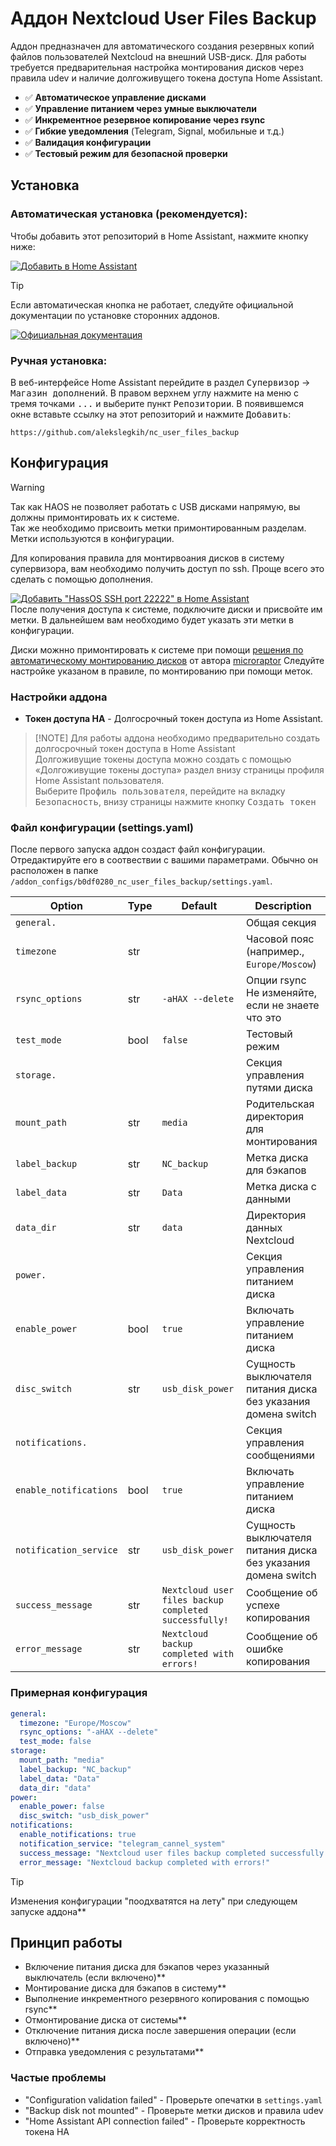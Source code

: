 # Аддон Nextcloud User Files Backup

Аддон предназначен для автоматического создания резервных копий файлов пользователей Nextcloud на внешний USB-диск. 
Для работы требуется предварительная настройка монтирования дисков через правила udev и наличие долгоживущего токена доступа Home Assistant.

- ✅ **Автоматическое управление дисками**
- ✅ **Управление питанием через умные выключатели**
- ✅ **Инкрементное резервное копирование через rsync**
- ✅ **Гибкие уведомления** (Telegram, Signal, мобильные и т.д.)
- ✅ **Валидация конфигурации**
- ✅ **Тестовый режим для безопасной проверки**

## Установка
### Автоматическая установка (рекомендуется):
Чтобы добавить этот репозиторий в Home Assistant, нажмите кнопку ниже:

[![Добавить в Home Assistant](https://img.shields.io/badge/Добавить%20в-Home%20Assistant-blue?logo=home-assistant&logoColor=white&labelColor=41B3A3)](https://my.home-assistant.io/redirect/supervisor_add_addon_repository/?repository_url=https://github.com/alekslegkih/nc_user_files_backup)

> [!TIP]
> Если автоматическая кнопка не работает, следуйте официальной документации по установке сторонних аддонов.

[![Официальная документация](https://img.shields.io/badge/Официальная%20документация-Home%20Assistant-blue?logo=home-assistant&logoColor=white&labelColor=41B3A3)](https://www.home-assistant.io/common-tasks/os#installing-a-third-party-add-on-repository)

### Ручная установка:
В веб-интерфейсе Home Assistant перейдите в раздел <kbd>Супервизор</kbd> -> <kbd>Магазин дополнений</kbd>.
В правом верхнем углу нажмите на меню с тремя точками <kbd>...</kbd> и выберите пункт <kbd>Репозитории</kbd>.
В появившемся окне вставьте ссылку на этот репозиторий и нажмите <kbd>Добавить</kbd>:

```text
https://github.com/alekslegkih/nc_user_files_backup
```

## Конфигурация

> [!WARNING]
> Так как HAOS не позволяет работать с USB дисками напрямую, вы должны примонтировать их к системе.  
> Так же необходимо присвоить метки примонтированным разделам. Метки используются в конфигурации.

Для копирования правила для монтирвоания дисков в систему супервизора, вам необходимо получить доступ по ssh. Проще всего это сделать с помощью дополнения.

[![Добавить "HassOS SSH port 22222" в Home Assistant](https://img.shields.io/badge/Добавить%20%22HassOS%20SSH%20port%2022222%22%20в-Home%20Assistant-blue?logo=home-assistant&logoColor=white&labelColor=41B3A3)](https://my.home-assistant.io/redirect/supervisor_add_addon_repository/?repository_url=https://github.com/adamoutler/HassOSConfigurator)  
После получения доступа к системе, подключите диски и присвойте им метки. В дальнейшем вам необходимо будет указать эти метки в конфигурации.

Диски можнно примонтировать к системе при помощи [решения по автоматическому монтированию дисков](https://gist.github.com/microraptor/be170ea642abeb937fc030175ae89c0c) от автора [microraptor](https://gist.github.com/microraptor)
Следуйте настройке указаном в правиле, по монтированию при помощи меток.


### Настройки аддона 
- **Токен доступа HA** - Долгосрочный токен доступа из Home Assistant.

> [!NOTE] Для работы аддона необходимо предварительно создать долгосрочный токен доступа в Home Assistant  
> Долгоживущие токены доступа можно создать с помощью «Долгоживущие токены доступа» раздел внизу страницы профиля Home Assistant пользователя.  
> Выберите <kbd>Профиль пользователя</kbd>, перейдите на вкладку <kbd>Безопасность</kbd>, внизу страницы нажмите кнопку <kbd>Создать токен</kbd>


### Файл конфигурации (settings.yaml)
После первого запуска аддон создаст файл конфигурации. Отредактируйте его в соотвествии с вашими параметрами.
Обычно он расположен в папке `/addon_configs/b0df0280_nc_user_files_backup/settings.yaml`.

| Option | Type | Default | Description |
|--------|------|---------|-------------|
| `general.` | | | Общая секция|
| `timezone` | str | | Часовой пояс (например., `Europe/Moscow`) |
| `rsync_options` | str | `-aHAX --delete` | Опции rsync Не изменяйте, если не знаете что это |
| `test_mode` | bool | `false` | Тестовый режим  |
| `storage.` | | | Секция управления путями диска|
| `mount_path` | str | `media` | Родительская директория для монтирования |
| `label_backup` | str | `NC_backup` | Метка диска для бэкапов |
| `label_data` | str | `Data` | Метка диска с данными |
| `data_dir` | str | `data` | Директория данных Nextcloud |
| `power.` | | | Секция управления питанием диска|
| `enable_power` | bool | `true` | Включать управление питанием диска |
| `disc_switch` | str | `usb_disk_power` | Сущность выключателя питания диска без указания домена switch |
| `notifications.` | | | Секция управления сообщениями|
| `enable_notifications` | bool | `true` | Включать управление питанием диска |
| `notification_service` | str | `usb_disk_power` | Сущность выключателя питания диска без указания домена switch |
| `success_message` | str | `Nextcloud user files backup completed successfully!` | Сообщение об успехе копирования |
| `error_message` | str | `Nextcloud backup completed with errors!` | Сообщение об ошибке копирования |

### Примерная конфигурация

```yaml
general:
  timezone: "Europe/Moscow"
  rsync_options: "-aHAX --delete" 
  test_mode: false
storage:
  mount_path: "media"
  label_backup: "NC_backup"
  label_data: "Data"
  data_dir: "data"
power:
  enable_power: false
  disc_switch: "usb_disk_power"
notifications:
  enable_notifications: true 
  notification_service: "telegram_cannel_system"
  success_message: "Nextcloud user files backup completed successfully!"
  error_message: "Nextcloud backup completed with errors!"
```
> [!TIP]
> Изменения конфигурации "поодхватятся на лету" при следующем запуске аддона**       

## Принцип работы

- Включение питания диска для бэкапов через указанный выключатель (если включено)**
- Монтирование диска для бэкапов в систему**
- Выполнение инкрементного резервного копирования с помощью rsync**
- Отмонтирование диска от системы**
- Отключение питания диска после завершения операции (если включено)**
- Отправка уведомления с результатами**

### Частые проблемы
- "Configuration validation failed" - Проверьте опечатки в `settings.yaml`  
- "Backup disk not mounted" - Проверьте метки дисков и правила udev  
- "Home Assistant API connection failed" - Проверьте корректность токена HA
